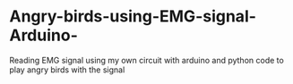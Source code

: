 # Angry-birds-using-EMG-signal-Arduino-
Reading EMG signal using my own circuit with arduino and python code to play angry birds with the signal
